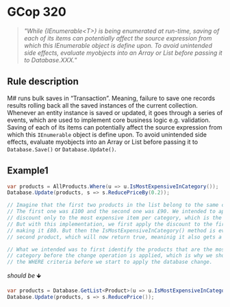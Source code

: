 ﻿# GCop 320

> *"While \{IEnumerable\<T>} is being enumerated at run-time, saving of each of its items can potentially affect the source expression from which this IEnumerable object is define upon. To avoid unintended side effects, evaluate myobjects into an Array or List before passing it to Database.XXX."*

## Rule description

M# runs bulk saves in “Transaction”. Meaning, failure to save one records results rolling back all the saved instances of the current collection. Whenever an entity instance is saved or updated, it goes through a series of events, which are used to implement core business logic e.g. validation. Saving of each of its items can potentially affect the source expression from which this `IEnumerable` object is define upon. To avoid unintended side effects, evaluate myobjects into an Array or List before passing it to `Database.Save()` or `Database.Update()`.

## Example1

```csharp
var products = AllProducts.Where(u => u.IsMostExpensiveInCategory());
Database.Update(products, s => s.ReducePriceBy(0.2));

// Imagine that the first two products in the list belong to the same category.
// The first one was £100 and the second one was £90. We intended to apply the 
// discount only to the most expensive item per category, which is the first product.
// But with this implementation, we first apply the discount to the first product, 
// making it £80. But then the IsMostExpensiveInCategory() method is evaluated on the 
// second product, which will now return true, meaninig it also gets a discount applied to it.

// What we intended was to first identify the products that are the most expensive in their
// category before the change operation is applied, which is why we should have evaluated 
// the WHERE criteria before we start to apply the database change.

```

*should be* 🡻

```csharp
var products = Database.GetList<Product>(u => u.IsMostExpensiveInCategory()).ToArray();
Database.Update(products, s => s.ReducePrice());
```
